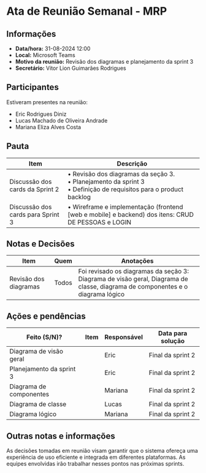 # Ata de Reunião Semanal - MRP

## Informações

* **Data/hora:** 31-08-2024 12:00
* **Local:** Microsoft Teams
* **Motivo da reunião:** Revisão dos diagramas e planejamento da sprint 3
* **Secretário:** Vítor Lion Guimarães Rodrigues

## Participantes

Estiveram presentes na reunião:

- Eric Rodrigues Diniz
- Lucas Machado de Oliveira Andrade
- Mariana Eliza Alves Costa


## Pauta

| Item                                     | Descrição                                                                                                                                                                         |
| ---------------------------------------- | --------------------------------------------------------------------------------------------------------------------------------------------------------------------------------- |
| Discussão dos cards da Sprint 2 | • Revisão dos diagramas da seção 3. <br>• Planejamento da sprint 3 <br>• Definição de requisitos para o product backlog |
| Discussão dos cards para Sprint 3 | • Wireframe e implementação (frontend [web e mobile] e backend) dos itens: CRUD DE PESSOAS e LOGIN |

## Notas e Decisões

| Item                                   | Quem  | Anotações                                                                                                                                                                                                                                   |
| -------------------------------------- | ----- | ------------------------------------------------------------------------------------------------------------------------------------------------------------------------------------------------------------------------------------------- |
| Revisão dos diagramas | Todos | Foi revisado os diagramas da seção 3: Diagrama de visão geral, Diagrama de classe, diagrama de componentes e o diagrama lógico   |


## Ações e pendências

| Feito (S/N)? | Item | Responsável | Data para solução |
| ------------ | ---- | ----------- | ----------------- |
|      Diagrama de visão geral        |     |    Eric         |       Final da sprint 2            |
|      Planejamento da sprint 3        |     |    Eric         |       Final da sprint 2            |
|      Diagrama de componentes        |      |    Mariana         |       Final da sprint 2            |
|      Diagrama de classe        |      |    Lucas         |       Final da sprint 2            |
|      Diagrama lógico        |      |    Mariana         |       Final da sprint 2            |


## Outras notas e informações

As decisões tomadas em reunião visam garantir que o sistema ofereça uma experiência de uso eficiente e integrada em diferentes plataformas. As equipes envolvidas irão trabalhar nesses pontos nas próximas sprints.
